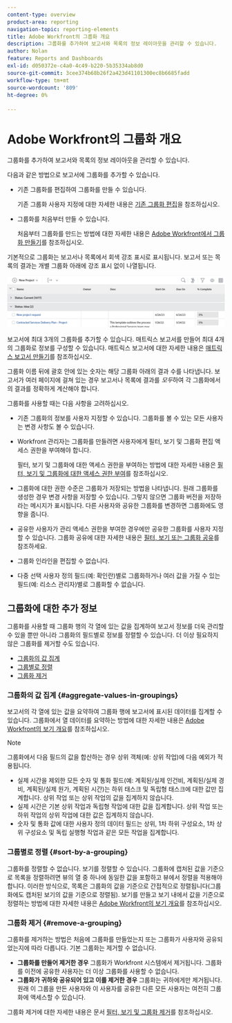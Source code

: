 ```yaml
---
content-type: overview
product-area: reporting
navigation-topic: reporting-elements
title: Adobe Workfront의 그룹화 개요
description: 그룹화를 추가하여 보고서와 목록의 정보 레이아웃을 관리할 수 있습니다.
author: Nolan
feature: Reports and Dashboards
exl-id: d050372e-c4a0-4c49-b220-5b35334ab8d0
source-git-commit: 3cee374b68b26f2a423d41101300ec8b6685fadd
workflow-type: tm+mt
source-wordcount: '809'
ht-degree: 0%

---
```


# Adobe Workfront의 그룹화 개요

<!-- Audited: 11/2024 -->

<!--(NOTE: This article was supposed to be replaced by "Groupings overview", but decided to keep this here because this is linked in too many places. "Create groupings" and "Edit existing groupings" have been added also (with videos) to replace portions of the old content here.)-->

그룹화를 추가하여 보고서와 목록의 정보 레이아웃을 관리할 수 있습니다.

다음과 같은 방법으로 보고서에 그룹화를 추가할 수 있습니다.

* 기존 그룹화를 편집하여 그룹화를 만들 수 있습니다.

  기존 그룹화 사용자 지정에 대한 자세한 내용은 [기존 그룹화 편집](../../../reports-and-dashboards/reports/reporting-elements/edit-existing-groupings.md)을 참조하십시오.

* 그룹화를 처음부터 만들 수 있습니다.

  처음부터 그룹화를 만드는 방법에 대한 자세한 내용은 [Adobe Workfront에서 그룹화 만들기](../../../reports-and-dashboards/reports/reporting-elements/create-groupings.md)를 참조하십시오.

기본적으로 그룹화는 보고서나 목록에서 회색 강조 표시로 표시됩니다. 보고서 또는 목록의 결과는 개별 그룹화 아래에 강조 표시 없이 나열됩니다.

![그룹화 예](assets/grouping-example-blue.png)

보고서에 최대 3개의 그룹화를 추가할 수 있습니다. 매트릭스 보고서를 만들어 최대 4개의 그룹화로 정보를 구성할 수 있습니다. 매트릭스 보고서에 대한 자세한 내용은 [매트릭스 보고서 만들기](../../../reports-and-dashboards/reports/creating-and-managing-reports/create-matrix-report.md)를 참조하십시오.

그룹화 이름 뒤에 괄호 안에 있는 숫자는 해당 그룹화 아래의 결과 수를 나타냅니다. 보고서가 여러 페이지에 걸쳐 있는 경우 보고서나 목록에 결과를 *모두*&#x200B;하여 각 그룹화에서의 결과를 정확하게 계산해야 합니다.

그룹화를 사용할 때는 다음 사항을 고려하십시오.

* 기존 그룹화의 정보를 사용자 지정할 수 있습니다. 그룹화를 볼 수 있는 모든 사용자는 변경 사항도 볼 수 있습니다.
* Workfront 관리자는 그룹화를 만들려면 사용자에게 필터, 보기 및 그룹화 편집 액세스 권한을 부여해야 합니다.

  필터, 보기 및 그룹화에 대한 액세스 권한을 부여하는 방법에 대한 자세한 내용은 [필터, 보기 및 그룹화에 대한 액세스 권한 부여](../../../administration-and-setup/add-users/configure-and-grant-access/grant-access-fvg.md)를 참조하십시오.

* 그룹화에 대한 권한 수준은 그룹화가 저장되는 방법을 나타냅니다. 원래 그룹화를 생성한 경우 변경 사항을 저장할 수 있습니다. 그렇지 않으면 그룹화 버전을 저장하라는 메시지가 표시됩니다. 다른 사용자와 공유한 그룹화를 변경하면 그룹화에도 영향을 줍니다.
* 공유한 사용자가 관리 액세스 권한을 부여한 경우에만 공유한 그룹화를 사용자 지정할 수 있습니다. 그룹화 공유에 대한 자세한 내용은 [필터, 보기 또는 그룹화 공유](../../../reports-and-dashboards/reports/reporting-elements/share-filter-view-grouping.md)를 참조하세요.
* 그룹화 인라인을 편집할 수 없습니다.
* 다중 선택 사용자 정의 필드(예: 확인란)별로 그룹화하거나 여러 값을 가질 수 있는 필드(예: 리소스 관리자)별로 그룹화할 수 없습니다.

## 그룹화에 대한 추가 정보

그룹화를 사용할 때 그룹화 행의 각 열에 있는 값을 집계하여 보고서 정보를 더욱 관리할 수 있을 뿐만 아니라 그룹화의 필드별로 정보를 정렬할 수 있습니다. 더 이상 필요하지 않은 그룹화를 제거할 수도 있습니다.

* [그룹화의 값 집계](#aggregate-values-in-groupings)
* [그룹별로 정렬](#sort-by-a-grouping)
* [그룹화 제거](#remove-a-grouping)

### 그룹화의 값 집계 {#aggregate-values-in-groupings}

보고서의 각 열에 있는 값을 요약하여 그룹화 행에 보고서에 표시된 데이터를 집계할 수 있습니다. 그룹화에서 열 데이터를 요약하는 방법에 대한 자세한 내용은 [Adobe Workfront의 보기 개요](../../../reports-and-dashboards/reports/reporting-elements/views-overview.md)를 참조하십시오.

>[!NOTE]
>
>그룹화에서 다음 필드의 값을 합산하는 경우 상위 객체(예: 상위 작업)에 다음 예외가 적용됩니다.
>
>* 실제 시간을 제외한 모든 숫자 및 통화 필드(예: 계획된/실제 인건비, 계획된/실제 경비, 계획된/실제 원가, 계획된 시간)는 하위 태스크 및 독립형 태스크에 대한 값만 집계합니다. 상위 작업 또는 상위 작업의 값을 집계하지 않습니다.
>* 실제 시간은 기본 상위 작업과 독립형 작업에 대한 값을 집계합니다. 상위 작업 또는 하위 작업의 상위 작업에 대한 값은 집계하지 않습니다.
>* 숫자 및 통화 값에 대한 사용자 정의 데이터 필드는 상위, 1차 하위 구성요소, 1차 상위 구성요소 및 독립 실행형 작업과 같은 모든 작업을 집계합니다.

### 그룹별로 정렬 {#sort-by-a-grouping}

그룹화를 정렬할 수 없습니다. 보기를 정렬할 수 있습니다. 그룹화에 캡처된 값을 기준으로 목록을 정렬하려면 뷰의 열 중 하나에 동일한 값을 포함하고 뷰에서 정렬을 적용해야 합니다. 이러한 방식으로, 목록은 그룹화의 값을 기준으로 간접적으로 정렬됩니다(그룹화에도 캡처된 보기의 값을 기준으로 정렬됨). 보기를 만들고 보기 내에서 값을 기준으로 정렬하는 방법에 대한 자세한 내용은 [Adobe Workfront의 보기 개요](../../../reports-and-dashboards/reports/reporting-elements/views-overview.md)를 참조하십시오.

### 그룹화 제거 {#remove-a-grouping}

그룹화를 제거하는 방법은 처음에 그룹화를 만들었는지 또는 그룹화가 사용자와 공유되었는지에 따라 다릅니다. 기본 그룹화는 제거할 수 없습니다.

* **그룹화를 만들어 제거한 경우** 그룹화가 Workfront 시스템에서 제거됩니다. 그룹화를 이전에 공유한 사용자는 더 이상 그룹화를 사용할 수 없습니다.
* **그룹화가 귀하와 공유되어 있고 이를 제거한 경우** 그룹화는 귀하에게만 제거됩니다. 원래 이 그룹을 만든 사용자와 이 사용자를 공유한 다른 모든 사용자는 여전히 그룹화에 액세스할 수 있습니다.

그룹화 제거에 대한 자세한 내용은 문서 [필터, 보기 및 그룹화 제거](../../../reports-and-dashboards/reports/reporting-elements/remove-filters-views-groupings.md)를 참조하십시오.
